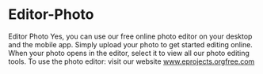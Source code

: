 # Editor-Photo
Editor Photo
Yes, you can use our free online photo editor on your desktop and the mobile app. Simply upload your photo to get started editing online. When your photo opens in the editor, select it to view all our photo editing tools. To use the photo editor: visit our website www.eprojects.orgfree.com
